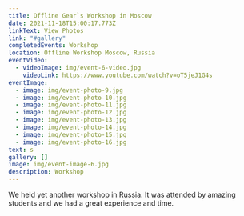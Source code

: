 ```yaml
---
title: Offline Gear`s Workshop in Moscow
date: 2021-11-18T15:00:17.773Z
linkText: View Photos
link: "#gallery"
completedEvents: Workshop
location: Offline Workshop Moscow, Russia
eventVideo:
  - videoImage: img/event-6-video.jpg
    videoLink: https://www.youtube.com/watch?v=oT5jeJ1G4s
eventImage:
  - image: img/event-photo-9.jpg
  - image: img/event-photo-10.jpg
  - image: img/event-photo-11.jpg
  - image: img/event-photo-12.jpg
  - image: img/event-photo-13.jpg
  - image: img/event-photo-14.jpg
  - image: img/event-photo-15.jpg
  - image: img/event-photo-16.jpg
text: s
gallery: []
image: img/event-image-6.jpg
description: Workshop
---
```

We held yet another workshop in Russia. It was attended by amazing students and we had a great experience and time.
